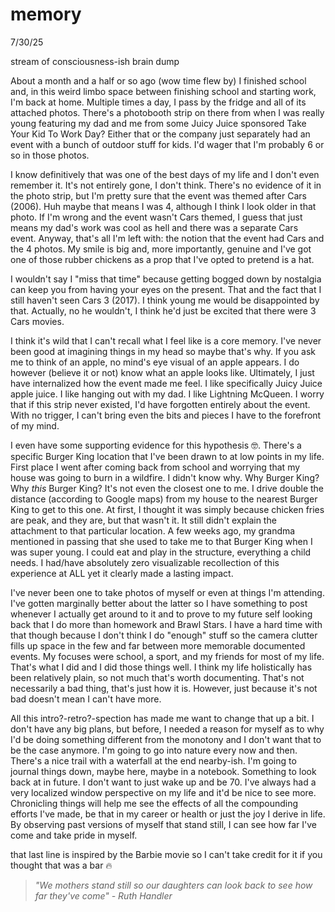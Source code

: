 # memory
7/30/25

stream of consciousness-ish brain dump 

About a month and a half or so ago (wow time flew by) I finished school and, in this weird limbo space between finishing school and starting work, I'm back at home. Multiple times a day, I pass by the fridge and all of its attached photos. There's a photobooth strip on there from when I was really young featuring my dad and me from some Juicy Juice sponsored Take Your Kid To Work Day? Either that or the company just separately had an event with a bunch of outdoor stuff for kids. I'd wager that I'm probably 6 or so in those photos.

I know definitively that was one of the best days of my life and I don't even remember it. It's not entirely gone, I don't think. There's no evidence of it in the photo strip, but I'm pretty sure that the event was themed after Cars (2006). Huh maybe that means I was 4, although I think I look older in that photo. If I'm wrong and the event wasn't Cars themed, I guess that just means my dad's work was cool as hell and there was a separate Cars event. Anyway, that's all I'm left with: the notion that the event had Cars and the 4 photos. My smile is big and, more importantly, genuine and I've got one of those rubber chickens as a prop that I've opted to pretend is a hat. 

I wouldn't say I "miss that time" because getting bogged down by nostalgia can keep you from having your eyes on the present. That and the fact that I still haven't seen Cars 3 (2017). I think young me would be disappointed by that. Actually, no he wouldn't, I think he'd just be excited that there were 3 Cars movies.  

I think it's wild that I can't recall what I feel like is a core memory. I've never been good at imagining things in my head so maybe that's why. If you ask me to think of an apple, no mind's eye visual of an apple appears. I do however (believe it or not) know what an apple looks like. Ultimately, I just have internalized how the event made me feel. I like specifically Juicy Juice apple juice. I like hanging out with my dad. I like Lightning McQueen. I worry that if this strip never existed, I'd have forgotten entirely about the event. With no trigger, I can't bring even the bits and pieces I have to the forefront of my mind. 

I even have some supporting evidence for this hypothesis 🤓. There's a specific Burger King location that I've been drawn to at low points in my life. First place I went after coming back from school and worrying that my house was going to burn in a wildfire. I didn't know why. Why Burger King? Why *this* Burger King? It's not even the closest one to me. I drive double the distance (according to Google maps) from my house to the nearest Burger King to get to this one. At first, I thought it was simply because chicken fries are peak, and they are, but that wasn't it. It still didn't explain the attachment to that particular location. A few weeks ago, my grandma mentioned in passing that she used to take me to that Burger King when I was super young. I could eat and play in the structure, everything a child needs. I had/have absolutely zero visualizable recollection of this experience at ALL yet it clearly made a lasting impact. 

I've never been one to take photos of myself or even at things I'm attending. I've gotten marginally better about the latter so I have something to post whenever I actually get around to it and to prove to my future self looking back that I do more than homework and Brawl Stars. I have a hard time with that though because I don't think I do "enough" stuff so the camera clutter fills up space in the few and far between more memorable documented events. My focuses were school, a sport, and my friends for most of my life. That's what I did and I did those things well. I think my life holistically has been relatively plain, so not much that's worth documenting. That's not necessarily a bad thing, that's just how it is. However, just because it's not bad doesn't mean I can't have more.

All this intro?-retro?-spection has made me want to change that up a bit. I don't have any big plans, but before, I needed a reason for myself as to why I'd be doing something different from the monotony and I don't want that to be the case anymore. I'm going to go into nature every now and then. There's a nice trail with a waterfall at the end nearby-ish. I'm going to journal things down, maybe here, maybe in a notebook. Something to look back at in future. I don't want to just wake up and be 70. I've always had a very localized window perspective on my life and it'd be nice to see more. Chronicling things will help me see the effects of all the compounding efforts I've made, be that in my career or health or just the joy I derive in life. By observing past versions of myself that stand still, I can see how far I've come and take pride in myself.

that last line is inspired by the Barbie movie so I can't take credit for it if you thought that was a bar 🔥
> *"We mothers stand still so our daughters can look back to see how far they've come" - Ruth Handler*
